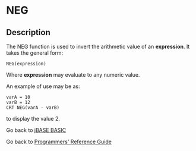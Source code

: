 # NEG

<PageHeader />

## Description

The NEG function is used to invert the arithmetic value of an **expression**. It takes the general form:

```
NEG(expression)
```

Where **expression** may evaluate to any numeric value.

An example of use may be as:

```
varA = 10
varB = 12
CRT NEG(varA - varB)
```

to display the value 2.

Go back to [jBASE BASIC](./../jbase-basic-programmers-reference-guide)

Go back to [Programmers' Reference Guide](./../../reference-guides/jbc/README.md)

<PageFooter />
